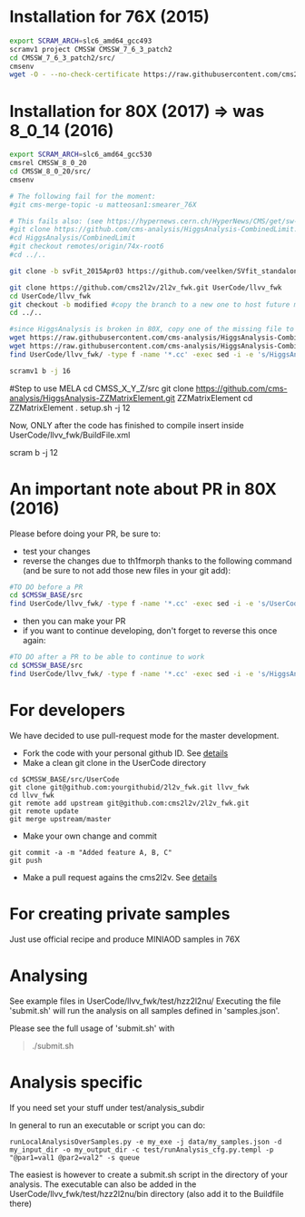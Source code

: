 # Installation for 76X (2015)
```bash 
export SCRAM_ARCH=slc6_amd64_gcc493
scramv1 project CMSSW CMSSW_7_6_3_patch2
cd CMSSW_7_6_3_patch2/src/
cmsenv
wget -O - --no-check-certificate https://raw.githubusercontent.com/cms2l2v/2l2v_fwk/master/TAGS.txt | sh
```

# Installation for 80X (2017) => was 8_0_14 (2016)
```bash 
export SCRAM_ARCH=slc6_amd64_gcc530
cmsrel CMSSW_8_0_20
cd CMSSW_8_0_20/src/
cmsenv

# The following fail for the moment:
#git cms-merge-topic -u matteosan1:smearer_76X

# This fails also: (see https://hypernews.cern.ch/HyperNews/CMS/get/sw-develtools/2414.html )
#git clone https://github.com/cms-analysis/HiggsAnalysis-CombinedLimit.git HiggsAnalysis/CombinedLimit
#cd HiggsAnalysis/CombinedLimit
#git checkout remotes/origin/74x-root6 
#cd ../..

git clone -b svFit_2015Apr03 https://github.com/veelken/SVfit_standalone.git TauAnalysis/SVfitStandalone

git clone https://github.com/cms2l2v/2l2v_fwk.git UserCode/llvv_fwk
cd UserCode/llvv_fwk
git checkout -b modified #copy the branch to a new one to host future modifications (ease pull request and code merging)
cd ../..

#since HiggsAnalysis is broken in 80X, copy one of the missing file to allow compilation and change some paths
wget https://raw.githubusercontent.com/cms-analysis/HiggsAnalysis-CombinedLimit/74x-root6/src/th1fmorph.cc -P UserCode/llvv_fwk/src/
wget https://raw.githubusercontent.com/cms-analysis/HiggsAnalysis-CombinedLimit/74x-root6/interface/th1fmorph.h -P UserCode/llvv_fwk/interface/
find UserCode/llvv_fwk/ -type f -name '*.cc' -exec sed -i -e 's/HiggsAnalysis\/CombinedLimit\/interface\/th1fmorph.h/UserCode\/llvv_fwk\/interface\/th1fmorph.h/g' {} \;

scramv1 b -j 16
```

#Step to use MELA
cd CMSS_X_Y_Z/src
git clone https://github.com/cms-analysis/HiggsAnalysis-ZZMatrixElement.git ZZMatrixElement
cd ZZMatrixElement
. setup.sh -j 12

Now, ONLY after the code has finished to compile insert inside UserCode/llvv_fwk/BuildFile.xml
<use name="ZZMatrixElement/MELA"/>

scram b -j 12

# An important note about PR in 80X (2016)
Please before doing your PR, be sure to:
 - test your changes
 - reverse the changes due to th1fmorph thanks to the following command (and be sure to not add those new files in your git add):
```bash 
#TO DO before a PR
cd $CMSSW_BASE/src
find UserCode/llvv_fwk/ -type f -name '*.cc' -exec sed -i -e 's/UserCode\/llvv_fwk\/interface\/th1fmorph.h/HiggsAnalysis\/CombinedLimit\/interface\/th1fmorph.h/g' {} \;
```
 - then you can make your PR
 - if you want to continue developing, don't forget to reverse this once again:
```bash 
#TO DO after a PR to be able to continue to work
cd $CMSSW_BASE/src
find UserCode/llvv_fwk/ -type f -name '*.cc' -exec sed -i -e 's/HiggsAnalysis\/CombinedLimit\/interface\/th1fmorph.h/UserCode\/llvv_fwk\/interface\/th1fmorph.h/g' {} \;
```


# For developers

We have decided to use pull-request mode for the master development.

- Fork the code with your personal github ID. See [details](https://help.github.com/articles/fork-a-repo/)
- Make a clean git clone in the UserCode directory
```
cd $CMSSW_BASE/src/UserCode 
git clone git@github.com:yourgithubid/2l2v_fwk.git llvv_fwk
cd llvv_fwk
git remote add upstream git@github.com:cms2l2v/2l2v_fwk.git
git remote update
git merge upstream/master
```
- Make your own change and commit
```
git commit -a -m "Added feature A, B, C"
git push
```
- Make a pull request agains the cms2l2v. See [details](https://help.github.com/articles/using-pull-requests/)


# For creating private samples
Just use official recipe and produce MINIAOD samples in 76X


# Analysing
See example files in UserCode/llvv_fwk/test/hzz2l2nu/ Executing the
file 'submit.sh' will run the analysis on all samples defined in
'samples.json'.

Please see the full usage of 'submit.sh' with

> ./submit.sh

# Analysis specific
If you need set your stuff under test/analysis_subdir

In general to run an executable or script you can do:
```
runLocalAnalysisOverSamples.py -e my_exe -j data/my_samples.json -d my_input_dir -o my_output_dir -c test/runAnalysis_cfg.py.templ -p "@par1=val1 @par2=val2" -s queue
```

 The easiest is however to create a submit.sh script in the directory
 of your analysis.  The executable can also be added in the
 UserCode/llvv_fwk/test/hzz2l2nu/bin directory (also add it to the
 Buildfile there)

